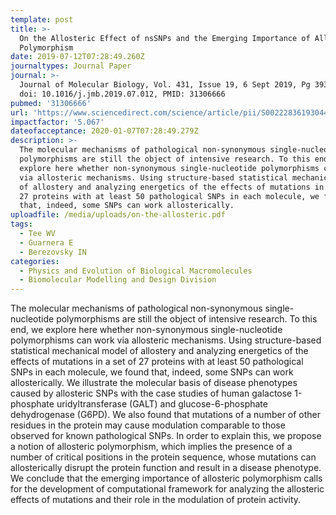 ```yaml
---
template: post
title: >-
  On the Allosteric Effect of nsSNPs and the Emerging Importance of Allosteric
  Polymorphism
date: 2019-07-12T07:28:49.260Z
journaltypes: Journal Paper
journal: >-
  Journal of Molecular Biology, Vol. 431, Issue 19, 6 Sept 2019, Pg 3933-3942,
  doi: 10.1016/j.jmb.2019.07.012, PMID: 31306666
pubmed: '31306666'
url: 'https://www.sciencedirect.com/science/article/pii/S0022283619304413'
impactfactor: '5.067'
dateofacceptance: 2020-01-07T07:28:49.279Z
description: >-
  The molecular mechanisms of pathological non-synonymous single-nucleotide
  polymorphisms are still the object of intensive research. To this end, we
  explore here whether non-synonymous single-nucleotide polymorphisms can work
  via allosteric mechanisms. Using structure-based statistical mechanical model
  of allostery and analyzing energetics of the effects of mutations in a set of
  27 proteins with at least 50 pathological SNPs in each molecule, we found
  that, indeed, some SNPs can work allosterically. 
uploadfile: /media/uploads/on-the-allosteric.pdf
tags:
  - Tee WV
  - Guarnera E
  - Berezovsky IN
categories:
  - Physics and Evolution of Biological Macromolecules
  - Biomolecular Modelling and Design Division
---
```

<!--StartFragment-->

The molecular mechanisms of pathological non-synonymous single-nucleotide polymorphisms are still the object of intensive research. To this end, we explore here whether non-synonymous single-nucleotide polymorphisms can work via allosteric mechanisms. Using structure-based statistical mechanical model of allostery and analyzing energetics of the effects of mutations in a set of 27 proteins with at least 50 pathological SNPs in each molecule, we found that, indeed, some SNPs can work allosterically. We illustrate the molecular basis of disease phenotypes caused by allosteric SNPs with the case studies of human galactose 1-phosphate uridyltransferase (GALT) and glucose-6-phosphate dehydrogenase (G6PD). We also found that mutations of a number of other residues in the protein may cause modulation comparable to those observed for known pathological SNPs. In order to explain this, we propose a notion of allosteric polymorphism, which implies the presence of a number of critical positions in the protein sequence, whose mutations can allosterically disrupt the protein function and result in a disease phenotype. We conclude that the emerging importance of allosteric polymorphism calls for the development of computational framework for analyzing the allosteric effects of mutations and their role in the modulation of protein activity.

<!--EndFragment-->

